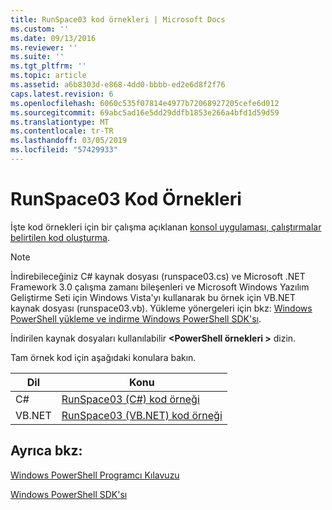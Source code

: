 ```yaml
---
title: RunSpace03 kod örnekleri | Microsoft Docs
ms.custom: ''
ms.date: 09/13/2016
ms.reviewer: ''
ms.suite: ''
ms.tgt_pltfrm: ''
ms.topic: article
ms.assetid: a6b8303d-e868-4dd0-bbbb-ed2e6d8f2f76
caps.latest.revision: 6
ms.openlocfilehash: 6060c535f07814e4977b72068927205cefe6d012
ms.sourcegitcommit: 69abc5ad16e5dd29ddfb1853e266a4bfd1d59d59
ms.translationtype: MT
ms.contentlocale: tr-TR
ms.lasthandoff: 03/05/2019
ms.locfileid: "57429933"
---
```

# <a name="runspace03-code-samples"></a>RunSpace03 Kod Örnekleri

İşte kod örnekleri için bir çalışma açıklanan [konsol uygulaması, çalıştırmalar belirtilen kod oluşturma](http://msdn.microsoft.com/en-us/a93e6006-36db-4bcc-b9da-c5bebf4ffd68).

> [!NOTE]
> İndirebileceğiniz C# kaynak dosyası (runspace03.cs) ve Microsoft .NET Framework 3.0 çalışma zamanı bileşenleri ve Microsoft Windows Yazılım Geliştirme Seti için Windows Vista'yı kullanarak bu örnek için VB.NET kaynak dosyası (runspace03.vb). Yükleme yönergeleri için bkz: [Windows PowerShell yükleme ve indirme Windows PowerShell SDK'sı](/powershell/developer/installing-the-windows-powershell-sdk).
>
> İndirilen kaynak dosyaları kullanılabilir  **\<PowerShell örnekleri >** dizin.

Tam örnek kod için aşağıdaki konulara bakın.

|Dil|Konu|
|--------------|-----------|
|C#|[RunSpace03 (C#) kod örneği](./runspace03-csharp-code-sample.md)|
|VB.NET|[RunSpace03 (VB.NET) kod örneği](./runspace03-vb-net-code-sample.md)|

## <a name="see-also"></a>Ayrıca bkz:

[Windows PowerShell Programcı Kılavuzu](./windows-powershell-programmer-s-guide.md)

[Windows PowerShell SDK'sı](../windows-powershell-reference.md)